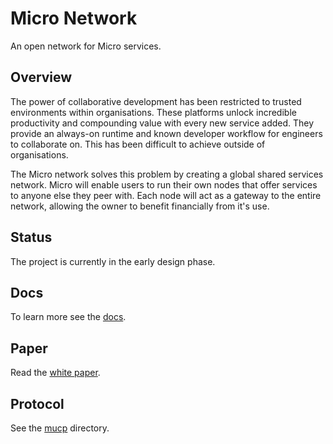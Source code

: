 # Micro Network

An open network for Micro services.

## Overview

The power of collaborative development has been restricted to trusted environments within organisations. 
These platforms unlock incredible productivity and compounding value with every new service added. 
They provide an always-on runtime and known developer workflow for engineers to collaborate on. 
This has been difficult to achieve outside of organisations.

The Micro network solves this problem by creating a global shared services network. Micro will enable 
users to run their own nodes that offer services to anyone else they peer with. Each node will act as 
a gateway to the entire network, allowing the owner to benefit financially from it's use.

## Status

The project is currently in the early design phase.

## Docs

To learn more see the [docs](docs).

## Paper

Read the [white paper](https://mu.network).

## Protocol

See the [mucp](mucp) directory.
